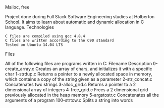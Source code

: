 Malloc, free

Project done during Full Stack Software Engineering studies at Holberton School. It aims to learn about automatic and dynamic allocation in C language.
Technologies

    C files are compiled using gcc 4.8.4
    C files are written according to the C90 standard
    Tested on Ubuntu 14.04 LTS

Files

All of the following files are programs written in C:
Filename 	Description
0-create_array.c 	Creates an array of chars, and initializes it with a specific char
1-strdup.c 	Returns a pointer to a newly allocated space in memory, which contains a copy of the string given as a parameter
2-str_concat.c 	Concatenates two strings
3-alloc_grid.c 	Returns a pointer to a 2 dimensional array of integers
4-free_grid.c 	Frees a 2 dimensional grid previously allocated in the heap memory
5-argstostr.c 	Concatenates all the arguments of a program
100-strtow.c 	Splits a string into words
